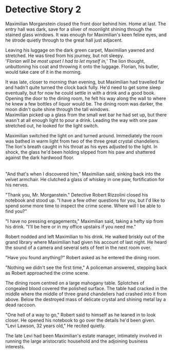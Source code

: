
# Detective Story 2

Maximilian Morganstein closed the front door behind him. Home at last. The entry hall was dark, save for a sliver of moonlight shining through the stained glass windows. It was enough for Maximilian's keen feline eyes, and he strode quietly through to the great hall just adjacent.

Leaving his luggage on the dark green carpet, Maximilian yawned and stretched. He was tired from his journey, but not sleepy.</br>
'*Florian will be most upset I had to let myself in,*' The lion thought, unbuttoning his coat and throwing it onto the luggage. Florian, his butler, would take care of it in the morning.

It was late, closer to morning than evening, but Maximilian had travelled far and hadn't quite turned the clock back fully. He'd need to get some sleep eventually, but for now he could settle in with a drink and a good book.</br>
Opening the door to the dining room, he felt his way along the wall to where he knew a few bottles of liquor would be. The dining room was darker, the moon didn't quite shine through the tall windows.</br>
Maximilian picked up a glass from the small wet bar he had set up, but there wasn't at all enough light to pour a drink. Leading the way with one paw stretched out, he looked for the light switch.

Maximilian switched the light on and turned around. Immediately the room was bathed in warm light from two of the three great crystal chandeliers. The lion's breath caught in his throat as his eyes adjusted to the light. In shock, the glass he'd been holding slipped from his paw and shattered against the dark hardwood floor.</br>
</br>
</br>
"And that's when I discovered him," Maximilian said, sinking back into the velvet armchair. He clutched a glass of whiskey in one paw, fortification for his nerves.

"Thank you, Mr. Morganstein." Detective Robert Rizzolini closed his notebook and stood up. "I have a few other questions for you, but I'd like to spend some more time to inspect the crime scene. Where will I be able to find you?"

"I have no pressing engagements," Maximilian said, taking a hefty sip from his drink. "I'll be here or in my office upstairs if you need me."

Robert nodded and left Maximilian to his drink. He walked briskly out of the grand library where Maximilian had given his account of last night. He heard the sound of a camera and several sets of feet in the next room over.

"Have you found anything?" Robert asked as he entered the dining room.

"Nothing we didn't see the first time," A policeman answered, stepping back as Robert approached the crime scene.

The dining room centred on a large mahogany table. Splotches of congealed blood covered the polished surface. The table had cracked in the middle where the middle of three grand chandeliers had crashed into it from above. Below the destroyed mass of delicate crystal and shining metal lay a dead raccoon.

"One hell of a way to go," Robert said to himself as he leaned in to look closer. He opened his notebook to go over the details he'd been given. "Levi Lawson, 32 years old," He recited quietly.

The late Levi had been Maximilian's estate manager, intimately involved in running the large aristocratic household and the adjoining business interests.
